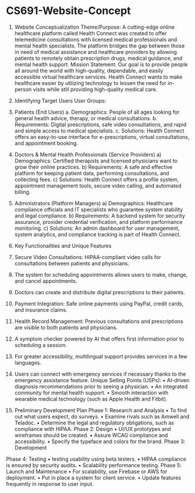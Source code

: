 # CS691-Website-Concept
1. Website Conceptualization
Theme/Purpose:
A cutting-edge online healthcare platform called Health Connect was created to offer telemedicine consultations with licensed medical professionals and mental health specialists. The platform bridges the gap between those in need of medical assistance and healthcare providers by allowing patients to remotely obtain prescription drugs, medical guidance, and mental health support.
Mission Statement:
Our goal is to provide people all around the world with high-quality, dependable, and easily accessible virtual healthcare services. Health Connect wants to make healthcare easier by utilizing technology to lessen the need for in-person visits while still providing high-quality medical care.
2. Identifying Target Users
User Groups:
1.	Patients (End Users)
a.	Demographics: People of all ages looking for general health advice, therapy, or medical consultations. 
b.	Requirements: Digital prescriptions, safe video consultations, and rapid and simple access to medical specialists. 
c.	Solutions: Health Connect offers an easy-to-use interface for e-prescriptions, virtual consultations, and appointment booking. 

2.	Doctors & Mental Health Professionals (Service Providers)
a)	Demographics: Certified therapists and licensed physicians want to grow their online practices. 
b)	Requirements: A safe and effective platform for keeping patient data, performing consultations, and collecting fees. 
c)	Solutions: Health Connect offers a profile system, appointment management tools, secure video calling, and automated billing. 

3.	Administrators (Platform Managers)
a)	Demographics: Healthcare compliance officials and IT specialists who guarantee system stability and legal compliance. 
b)	Requirements: A backend system for security assurance, provider credential verification, and platform performance monitoring. 
c)	Solutions: An admin dashboard for user management, system analytics, and compliance tracking is part of Health Connect. 
3. Key Functionalities and Unique Features
1.	Secure Video Consultations: HIPAA-compliant video calls for consultations between patients and physicians. 
2.	The system for scheduling appointments allows users to make, change, and cancel appointments. 
3.	Doctors can create and distribute digital prescriptions to their patients. 
4.	Payment Integration: Safe online payments using PayPal, credit cards, and insurance claims. 
5.	Health Record Management: Previous consultations and prescriptions are visible to both patients and physicians. 
6.	A symptom checker powered by AI that offers first information prior to scheduling a session. 
7.	For greater accessibility, multilingual support provides services in a few languages. 
8.	Users can connect with emergency services if necessary thanks to the emergency assistance feature. 
Unique Selling Points (USPs):
•	AI-driven diagnosis recommendations prior to seeing a physician. 
•	An integrated community for mental health support. 
•	Smooth interaction with wearable medical technology (such as Apple Health and Fitbit). 
4. Preliminary Development Plan
Phase 1: Research and Analysis
•	To find out what users expect, do surveys. 
•	Examine rivals such as Amwell and Teladoc. 
•	Determine the legal and regulatory obligations, such as compliance with HIPAA. 
Phase 2: Design
•	UI/UX prototypes and wireframes should be created. 
•	Assure WCAG compliance and accessibility. 
•	Specify the typeface and colors for the brand. 
Phase 3: Development 

Phase 4: Testing
•	testing usability using beta testers. 
•	HIPAA compliance is ensured by security audits. 
•	Scalability performance testing. 
Phase 5: Launch and Maintenance
•	For scalability, use Firebase or AWS for deployment. 
•	Put in place a system for client service. 
•	Update features frequently in response to user input. 
